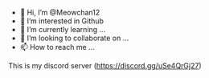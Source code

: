 - 👋 Hi, I’m @Meowchan12
- 👀 I’m interested in Github
- 🌱 I’m currently learning ...
- 💞️ I’m looking to collaborate on ...
- 📫 How to reach me ...

This is my discord server 
(https://discord.gg/uSe4QrGj27)
<!---
Meowchan12/Meowchan12 is a ✨ special ✨ repository because its `README.md` (this file) appears on your GitHub profile.
You can click the Preview link to take a look at your changes.
--->
